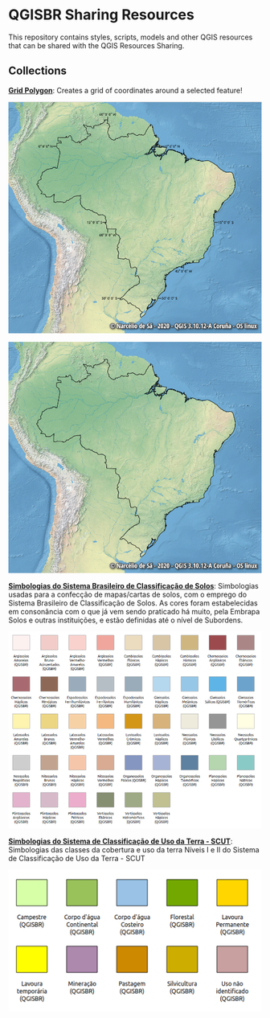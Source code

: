 # QGISBR Sharing Resources

This repository contains styles, scripts, models and other QGIS 
resources that can be shared with the QGIS Resources Sharing.

## Collections

[**Grid Polygon**](https://github.com/qgisbr/QGISBR-Resources/tree/main/collections/grid_polygon): Creates a grid of coordinates around a selected feature!

![With Grid](collections/grid_polygon/preview/with_grid.png)

![No Grid](collections/grid_polygon/preview/no_grid.png)

[**Simbologias do Sistema Brasileiro de Classificação de Solos**](https://github.com/qgisbr/QGISBR-Resources/tree/main/collections/classificacao_solos_embrapa): Simbologias usadas para a confecção de mapas/cartas de solos, com o emprego do Sistema Brasileiro de Classificação de Solos. As cores foram estabelecidas em consonância com o que já vem sendo praticado há muito, pela Embrapa Solos e outras instituições, e estão definidas até o nível de Subordens.

![Simbologias](collections/classificacao_solos_embrapa/preview/solos.png)

[**Simbologias do Sistema de Classificação de Uso da Terra - SCUT**](https://github.com/qgisbr/QGISBR-Resources/tree/main/collections/sistema_classificacao_uso_terra_scut): Simbologias das classes da cobertura e uso da terra Níveis I e II do Sistema de Classificação de Uso da Terra - SCUT 

![Simbologias](collections/sistema_classificacao_uso_terra_scut/preview/uso_terra.png)




